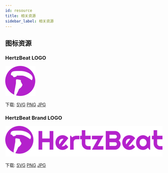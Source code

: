 ```yaml
---
id: resource  
title: 相关资源    
sidebar_label: 相关资源     
---
```


## 图标资源  

### HertzBeat LOGO   

![logo](/img/hertzbeat-logo.svg)  

下载: [SVG](https://gitee.com/dromara/hertzbeat/raw/master/home/static/img/hertzbeat-logo.svg) [PNG](https://gitee.com/dromara/hertzbeat/raw/master/home/static/img/hertzbeat-logo.png)  [JPG](https://gitee.com/dromara/hertzbeat/raw/master/home/static/img/hertzbeat-logo.jpg)     

### HertzBeat Brand LOGO  

![logo](/img/hertzbeat-brand.svg)

下载: [SVG](https://gitee.com/dromara/hertzbeat/raw/master/home/static/img/hertzbeat-brand.svg) [PNG](https://gitee.com/dromara/hertzbeat/raw/master/home/static/img/hertzbeat-brand.png) [JPG](https://gitee.com/dromara/hertzbeat/raw/master/home/static/img/hertzbeat-brand.jpg)

